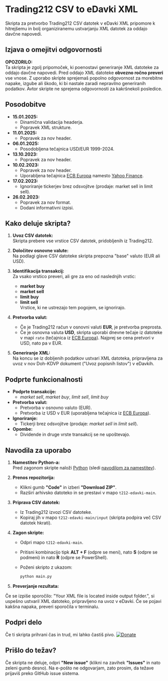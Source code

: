# Trading212 CSV to eDavki XML

Skripta za pretvorbo Trading212 CSV datotek v eDavki XML pripomore k hitrejšemu in bolj organiziranemu ustvarjanju XML datotek za oddajo davčne napovedi.

## Izjava o omejitvi odgovornosti

**OPOZORILO:**  
Ta skripta je zgolj pripomoček, ki poenostavi generiranje XML datoteke za oddajo davčne napovedi. Pred oddajo XML datoteke **obvezno ročno preveri** vse vnose. Z uporabo skripte sprejemaš popolno odgovornost za morebitne napake, izgube ali škodo, ki bi nastale zaradi nepravilno generiranih podatkov. Avtor skripte ne sprejema odgovornosti za kakršnekoli posledice.

## Posodobitve

- **15.01.2025:**  
  - Dinamična validacija headerja.
  - Popravek XML strukture.
- **11.01.2025:**  
  - Popravek za nov header.
- **06.01.2025:**  
  - Posodobljena tečajnica USD/EUR 1999-2024.
- **13.10.2023:**  
  - Popravek za nov header.
- **10.02.2023:**  
  - Popravek za nov header.
  - Uporabljena tečajnica [ECB Europa](https://www.ecb.europa.eu/stats/eurofxref/eurofxref-hist.xml) namesto [Yahoo Finance](https://finance.yahoo.com/quote/EUR%3DX/history?p=EUR%3DX).
- **17.02.2023:**  
  - Ignoriranje tickerjev brez odsvojitve (prodaje: market sell in limit sell).
- **26.02.2023:**  
  - Popravek za nov format.
  - Dodani informativni izpisi.

## Kako deluje skripta?

1. **Uvoz CSV datotek:**  
   Skripta prebere vse vrstice CSV datotek, pridobljenih iz Trading212.
   
2. **Določitev osnovne valute:**  
   Na podlagi glave CSV datoteke skripta prepozna "base" valuto (EUR ali USD).

3. **Identifikacija transakcij:**  
   Za vsako vrstico preveri, ali gre za eno od naslednjih vrstic:
   - **market buy**
   - **market sell**
   - **limit buy**
   - **limit sell**  
   Vrstice, ki ne ustrezajo tem pogojem, se ignorirajo.

4. **Pretvorba valut:**  
   - Če je Trading212 račun v osnovni valuti **EUR**, je pretvorba preprosta.
   - Če je osnovna valuta **USD**, skripta uporabi dnevne tečaje iz datoteke v mapi `rate` (tečajnica iz [ECB Europa](https://www.ecb.europa.eu/stats/eurofxref/eurofxref-hist.xml)). Najprej se cena pretvori v USD, nato pa v EUR.
   
5. **Generiranje XML:**  
   Na koncu se iz dobljenih podatkov ustvari XML datoteka, pripravljena za uvoz v nov Doh-KDVP dokument ("Uvoz popisnih listov") v eDavkih.

## Podprte funkcionalnosti

- **Podprte transakcije:**  
  - *market sell*, *market buy*, *limit sell*, *limit buy*
- **Pretvorba valut:**  
  - Pretvorba v osnovno valuto (EUR).
  - Pretvorba iz USD v EUR (uporabljena tečajnica iz [ECB Europa](https://www.ecb.europa.eu/stats/eurofxref/eurofxref-hist.xml)).
- **Ignoriranje:**  
  - Tickerji brez odsvojitve (prodaje: *market sell* in *limit sell*).
- **Opombe:**  
  - Dividende in druge vrste transakcij se ne upoštevajo.

## Navodila za uporabo

1. **Namestitev Python-a:**  
   Pred zagonom skripte naloži [Python](https://www.python.org/downloads/windows/) (sledi [navodilom za namestitev](https://realpython.com/installing-python/)).

2. **Prenos repozitorija:**  
   - Klikni gumb **"Code"** in izberi **"Download ZIP"**.
   - Razširi arhivsko datoteko in se prestavi v mapo `t212-edavki-main`.

3. **Priprava CSV datotek:**  
   - Iz Trading212 izvozi CSV datoteke.
   - Kopiraj jih v mapo `t212-edavki-main/input` (skripta podpira več CSV datotek hkrati).

4. **Zagon skripte:**  
   - Odpri mapo `t212-edavki-main`.
   - Pritisni kombinacijo tipk **ALT + F** (odpre se meni), nato **S** (odpre se podmeni) in nato **R** (odpre se PowerShell).
   - Poženi skripto z ukazom:

     ```bash
     python main.py
     ```

5. **Preverjanje rezultata:** 
 
Če se izpiše sporočilo: "Your XML file is located inside output folder.", si uspešno ustvaril XML datoteko, pripravljeno na uvoz v eDavki. Če se pojavi kakšna napaka, preveri sporočila v terminalu.

## Podpri delo

Če ti skripta prihrani čas in trud, mi lahko častiš pivo.
[![Donate](https://img.shields.io/badge/Donate-PayPal-green.svg)](https://www.paypal.com/cgi-bin/webscr?cmd=_s-xclick&hosted_button_id=HP6Z34ASADB4Y)

## Prišlo do težav?

Če skripta ne deluje, odpri **"New issue"** (klikni na zavihek **"Issues"** in nato zeleni gumb desno). Na e-pošto ne odgovarjam, zato prosim, da težave prijaviš preko GitHub issue sistema.
